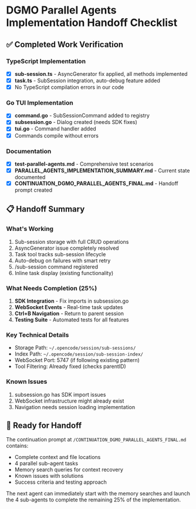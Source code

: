 # DGMO Parallel Agents Implementation Handoff Checklist

## ✅ Completed Work Verification

### TypeScript Implementation

- [x] **sub-session.ts** - AsyncGenerator fix applied, all methods implemented
- [x] **task.ts** - SubSession integration, auto-debug feature added
- [x] No TypeScript compilation errors in our code

### Go TUI Implementation

- [x] **command.go** - SubSessionCommand added to registry
- [x] **subsession.go** - Dialog created (needs SDK fixes)
- [x] **tui.go** - Command handler added
- [x] Commands compile without errors

### Documentation

- [x] **test-parallel-agents.md** - Comprehensive test scenarios
- [x] **PARALLEL_AGENTS_IMPLEMENTATION_SUMMARY.md** - Current state documented
- [x] **CONTINUATION_DGMO_PARALLEL_AGENTS_FINAL.md** - Handoff prompt created

## 📋 Handoff Summary

### What's Working

1. Sub-session storage with full CRUD operations
2. AsyncGenerator issue completely resolved
3. Task tool tracks sub-session lifecycle
4. Auto-debug on failures with smart retry
5. /sub-session command registered
6. Inline task display (existing functionality)

### What Needs Completion (25%)

1. **SDK Integration** - Fix imports in subsession.go
2. **WebSocket Events** - Real-time task updates
3. **Ctrl+B Navigation** - Return to parent session
4. **Testing Suite** - Automated tests for all features

### Key Technical Details

- Storage Path: `~/.opencode/session/sub-sessions/`
- Index Path: `~/.opencode/session/sub-session-index/`
- WebSocket Port: 5747 (if following existing pattern)
- Tool Filtering: Already fixed (checks parentID)

### Known Issues

1. subsession.go has SDK import issues
2. WebSocket infrastructure might already exist
3. Navigation needs session loading implementation

## 🚀 Ready for Handoff

The continuation prompt at `/CONTINUATION_DGMO_PARALLEL_AGENTS_FINAL.md` contains:

- Complete context and file locations
- 4 parallel sub-agent tasks
- Memory search queries for context recovery
- Known issues with solutions
- Success criteria and testing approach

The next agent can immediately start with the memory searches and launch the 4 sub-agents to complete the remaining 25% of the implementation.
